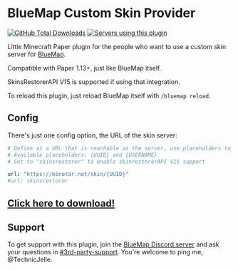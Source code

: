 # BlueMap Custom Skin Provider

[![GitHub Total Downloads](https://img.shields.io/github/downloads/TechnicJelle/BlueMapCustomSkinProvider/total?color=success&label=Downloads "Click here to download the plugin")](https://github.com/TechnicJelle/BlueMapCustomSkinProvider/releases/latest)
[![Servers using this plugin](https://img.shields.io/bstats/servers/18368?label=Servers)](https://bstats.org/plugin/bukkit/BlueMap%20Custom%20Skin%20Provider/18368)

Little Minecraft Paper plugin for the people who want to use a custom skin server for [BlueMap](https://github.com/BlueMap-Minecraft/BlueMap).

Compatible with Paper 1.13+, just like BlueMap itself.

SkinsRestorerAPI V15 is supported if using that integration.

To reload this plugin, just reload BlueMap itself with `/bluemap reload`.

## Config
There's just one config option, the URL of the skin server:
```yaml
# Define as a URL that is reachable as the server, use placeholders to get player specific information.
# Available placeholders: {UUID} and {USERNAME}
# Set to "skinsrestorer" to enable skinrestorerAPI V15 support

url: "https://minotar.net/skin/{UUID}"
#url: skinsrestorer
```

## [Click here to download!](../../releases/latest)

## Support

To get support with this plugin, join the [BlueMap Discord server](https://bluecolo.red/map-discord)
and ask your questions in [#3rd-party-support](https://discord.com/channels/665868367416131594/863844716047106068). You're welcome to ping me, @TechnicJelle.
